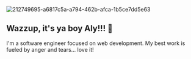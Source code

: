 ![212749695-a6817c5a-a794-462b-afca-1b5ce7dd5e63](https://github.com/AlySFahmy/AlySFahmy/assets/25463701/4bf34f0c-6b21-49e7-b373-d0b15580aaf9)

## Wazzup, it's ya boy Aly!!! 👋

I'm a software engineer focused on web development.
My best work is fueled by anger and tears... love it!
